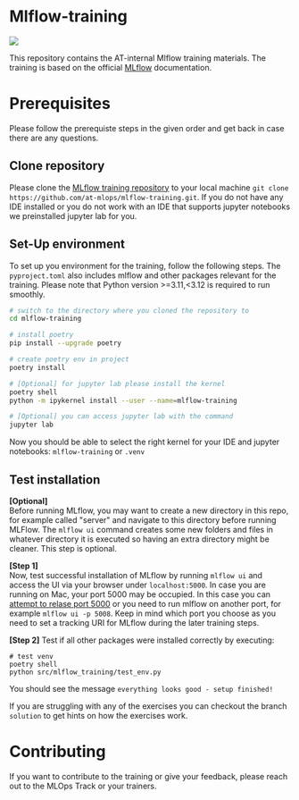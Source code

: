 # Mlflow-training

![](https://mlflow.org/docs/latest/_static/MLflow-logo-final-black.png)

This repository contains the AT-internal Mlflow training materials. The training is based on the official [MLflow](https://mlflow.org/docs/latest/index.html) documentation.

# Prerequisites

Please follow the prerequiste steps in the given order and get back in case there are any questions.

## Clone repository

Please clone the [MLflow training repository](https://github.com/at-mlops/mlflow-training) to your local machine `git clone https://github.com/at-mlops/mlflow-training.git`. If you do not have any IDE installed or you do not work with an IDE that supports jupyter notebooks we preinstalled jupyter lab for you. 

## Set-Up environment

To set up you environment for the training, follow the following steps. The `pyproject.toml` also includes mlflow and other packages relevant for the training. Please note that Python version >=3.11,<3.12 is required to run smoothly.

```bash
# switch to the directory where you cloned the repository to
cd mlflow-training

# install poetry 
pip install --upgrade poetry 

# create poetry env in project 
poetry install 

# [Optional] for jupyter lab please install the kernel 
poetry shell 
python -m ipykernel install --user --name=mlflow-training

# [Optional] you can access jupyter lab with the command 
jupyter lab 
```

Now you should be able to select the right kernel for your IDE and jupyter notebooks: `mlflow-training` or `.venv`

## Test installation

<b>[Optional]</b>  
Before running MLflow, you may want to create a new directory in this repo, for example called "server" and navigate to this directory before running MLFlow. The `mlflow ui` command creates some new folders and files in whatever directory it is executed so having an extra directory might be cleaner. This step is optional.

<b>[Step 1]</b>    
Now, test successful installation of MLflow by running `mlflow ui` and access the UI via your browser under `localhost:5000`. In case you are running on Mac, your port 5000 may be occupied. In this case you can [attempt to relase port 5000](https://stackoverflow.com/questions/72369320/why-always-something-is-running-at-port-5000-on-my-mac) or you need to run mlflow on another port, for example `mlflow ui -p 5008`. Keep in mind which port you choose as you need to set a tracking URI for MLflow during the later training steps.

<b>[Step 2]</b>
Test if all other packages were installed correctly by executing: 

```shell 
# test venv 
poetry shell 
python src/mlflow_training/test_env.py
```

You should see the message `everything looks good - setup finished!`

If you are struggling with any of the exercises you can checkout the branch `solution` to get hints on how the exercises work. 

# Contributing

If you want to contribute to the training or give your feedback, please reach out to the MLOps Track or your trainers.

